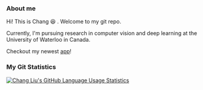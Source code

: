 ### About me
Hi! This is Chang :laughing: . Welcome to my git repo. 

Currently, I'm pursuing research in computer vision and deep learning at the University of Waterloo in Canada.

Checkout my newest [app](https://deepnash.streamlit.app/)!

### My Git Statistics
<!-- [![Top Langs](https://github-readme-stats.vercel.app/api?username=hellochang&theme=rose_pine&show_icons=true)](https://github.com/hellochang) -->

[![Chang Liu's GitHub Language Usage Statistics](https://github-readme-stats.vercel.app/api/top-langs?username=hellochang&hide=html,scss,stylus,blade,jupyter%20notebook,css,shell,batchfile,dockerfile,typescript&theme=rose_pine&show_icons=true)](https://github.com/hellochang)
